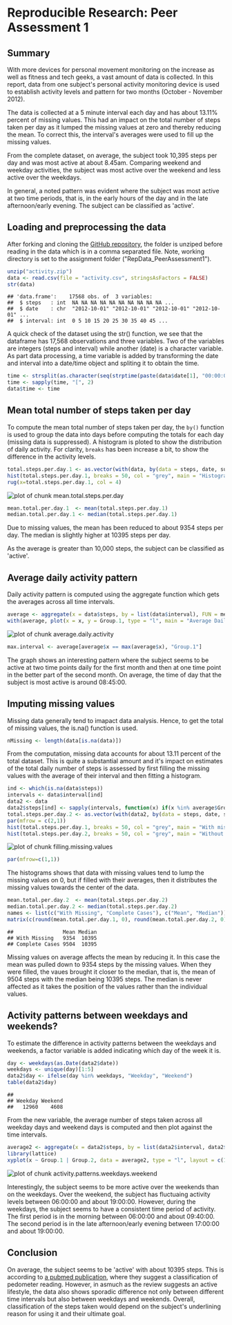 # Reproducible Research: Peer Assessment 1

## Summary

With more devices for personal movement monitoring on the increase as well as fitness and tech geeks, a vast amount of data is collected. In this report, data from one subject's personal activity monitoring device is used to establish activity levels and pattern for two months (October - November 2012).

The data is collected at a 5 minute interval each day and has about 13.11% percent of missing values. This had an impact on the total number of steps taken per day as it lumped the missing values at zero and thereby reducing the mean. To correct this, the interval's averages were used to fill up the missing values.

From the complete dataset, on average, the subject took 10,395 steps per day and was most active at about 8.45am. Comparing weekend and weekday activities, the subject was most active over the weekend and less active over the weekdays.

In general, a noted pattern was evident where the subject was most active at two time periods, that is, in the early hours of the day and in the late afternoon/early evening. The subject can be classified as 'active'.

## Loading and preprocessing the data

After forking and cloning the [GitHub repository](http://github.com/rdpeng/RepData_PeerAssessment1), the folder is unziped before reading in the data which is in a comma separated file. Note, working directory is set to the assignment folder ("RepData_PeerAssessment1").


```r
unzip("activity.zip")
data <- read.csv(file = "activity.csv", stringsAsFactors = FALSE)
str(data)
```

```
## 'data.frame':	17568 obs. of  3 variables:
##  $ steps   : int  NA NA NA NA NA NA NA NA NA NA ...
##  $ date    : chr  "2012-10-01" "2012-10-01" "2012-10-01" "2012-10-01" ...
##  $ interval: int  0 5 10 15 20 25 30 35 40 45 ...
```

A quick check of the dataset using the str() function, we see that the dataframe has 17,568 observations and three variables. Two of the variables are integers (steps and interval) while another (date) is a character variable. As part data processing, a time variable is added by transforming the date and interval into a date/time object and spliting it to obtain the time.


```r
time <- strsplit(as.character(seq(strptime(paste(data$date[1], "00:00:00"), tz = "UTC", format = "%Y-%m-%d %H:%M:%S"), by = 300, length.out = length(data$interval))), " ")
time <- sapply(time, "[", 2)
data$time <- time
```
 

## Mean total number of steps taken per day

To compute the mean total number of steps taken per day, the `by()` function is used to group the data into days before computing the totals for each day (missing data is suppressed). A histogram is ploted to show the distribution of daily activity. For clarity, `breaks` has been increase a bit, to show the difference in the activity levels. 


```r
total.steps.per.day.1 <- as.vector(with(data, by(data = steps, date, sum, na.rm = TRUE)))
hist(total.steps.per.day.1, breaks = 50, col = "grey", main = "Histogram of total steps per day", xlab = "Total Steps")
rug(x=total.steps.per.day.1, col = 4)
```

![plot of chunk mean.total.steps.per.day](PA1_template_files/figure-html/mean.total.steps.per.day.png) 

```r
mean.total.per.day.1  <- mean(total.steps.per.day.1)
median.total.per.day.1 <- median(total.steps.per.day.1)
```

Due to missing values, the mean has been reduced to about 9354 steps per day. The median is slightly higher at 10395 steps per day.

As the average is greater than 10,000 steps, the subject can be classified as 'active'.

## Average daily activity pattern

Daily activity pattern is computed using the aggregate function which gets the averages across all time intervals.   


```r
average <- aggregate(x = data$steps, by = list(data$interval), FUN = median, na.rm = TRUE)
with(average, plot(x = x, y = Group.1, type = "l", main = "Average Daily Activity", xlab = "Day", ylab = "Average Steps", col = 4))
```

![plot of chunk average.daily.activity](PA1_template_files/figure-html/average.daily.activity.png) 

```r
max.interval <- average[average$x == max(average$x), "Group.1"]
```

The graph shows an interesting pattern where the subject seems to be active at two time points daily for the first month and then at one time point in the better part of the second month. On average, the time of day that the subject is most active is around 08:45:00. 

## Imputing missing values

Missing data generally tend to imapact data analysis. Hence, to get the total of missing values, the is.na() function is used.


```r
nMissing <- length(data[is.na(data)])
```

From the computation, missing data accounts for about 13.11 percent of the total dataset. This is quite a substantial amount and it's impact on estimates of the total daily number of steps is assessed by first filling the missing values with the average of their interval and then fitting a histogram.


```r
ind <- which(is.na(data$steps))
intervals <- data$interval[ind]
data2 <- data
data2$steps[ind] <- sapply(intervals, function(x) if(x %in% average$Group.1) average$x[which(x == average$Group.1)])
total.steps.per.day.2 <- as.vector(with(data2, by(data = steps, date, sum)))
par(mfrow = c(2,1))
hist(total.steps.per.day.1, breaks = 50, col = "grey", main = "With missing data", xlab = "Total Steps per day")
hist(total.steps.per.day.2, breaks = 50, col = "grey", main = "Without missing data", xlab = "Total Steps per day")
```

![plot of chunk filling.missing.values](PA1_template_files/figure-html/filling.missing.values.png) 

```r
par(mfrow=c(1,1))
```

The histograms shows that data with missing values tend to lump the missing values on 0, but if filled with their averages, then it distributes the missing values towards the center of the data. 


```r
mean.total.per.day.2  <- mean(total.steps.per.day.2)
median.total.per.day.2 <- median(total.steps.per.day.2)
names <- list(c("With Missing", "Complete Cases"), c("Mean", "Median"))
matrix(c(round(mean.total.per.day.1, 0), round(mean.total.per.day.2, 0), median.total.per.day.1, median.total.per.day.2), nrow = 2, ncol = 2, dimnames = names)
```

```
##                Mean Median
## With Missing   9354  10395
## Complete Cases 9504  10395
```

Missing values on average affects the mean by reducing it. In this case the mean was pulled down to 9354 steps by the missing values. When they were filled, the vaues brought it closer to the median, that is, the mean of 9504 steps with the median being 10395 steps. The median is never affected as it takes the position of the values rather than the individual values. 

## Activity patterns between weekdays and weekends?

To estimate the difference in activity patterns between the weekdays and weekends, a factor variable is added indicating which day of the week it is.


```r
day <- weekdays(as.Date(data2$date))
weekdays <- unique(day)[1:5]
data2$day <- ifelse(day %in% weekdays, "Weekday", "Weekend")
table(data2$day)
```

```
## 
## Weekday Weekend 
##   12960    4608
```

From the new variable, the average number of steps taken across all weekday days and weekend days is computed and then plot against the time intervals.


```r
average2 <- aggregate(x = data2$steps, by = list(data2$interval, data2$day), FUN = median)
library(lattice)
xyplot(x ~ Group.1 | Group.2, data = average2, type = "l", layout = c(1, 2), main = "Average Daily Activity", xlab = "Interval", ylab = "Number of Steps")
```

![plot of chunk activity.patterns.weekdays.weekend](PA1_template_files/figure-html/activity.patterns.weekdays.weekend.png) 

Interestingly, the subject seems to be more active over the weekends than on the weekdays. Over the weekend, the subject has fluctuaing activity levels between 06:00:00 and about 19:00:00. However, during the weekdays, the subject seems to have a consistent time period of activity. The first period is in the morning between 06:00:00 and about 09:40:00. The second period is in the late afternoon/early evening between 17:00:00 and about 19:00:00. 

## Conclusion

On average, the subject seems to be 'active' with about 10395 steps. This is according to [a pubmed publication](http://www.ncbi.nlm.nih.gov/pubmed/14715035), where they suggest a classification of pedometer reading. However, in asmuch as the review suggests an active lifestyle, the data also shows sporadic difference not only between different time intervals but also between weekdays and weekends. Overall, classification of the steps taken would depend on the subject's underlining reason for using it and their ultimate goal.
